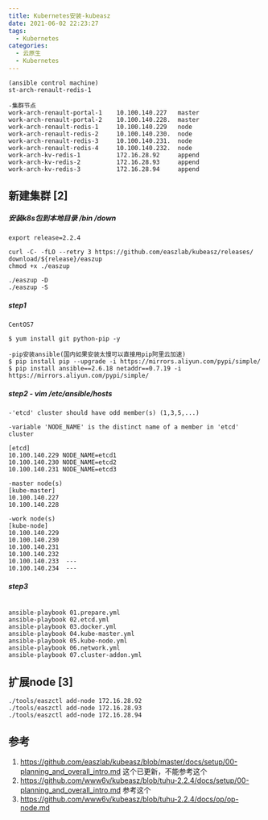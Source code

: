 ```yaml
---
title: Kubernetes安装-kubeasz 
date: 2021-06-02 22:23:27
tags:
  - Kubernetes
categories: 
  - 云原生
  - Kubernetes
---
```


<p></p>
<!-- more -->

```
(ansible control machine)  
st-arch-renault-redis-1  
 
-集群节点
work-arch-renault-portal-1    10.100.140.227   master
work-arch-renault-portal-2    10.100.140.228.  master
work-arch-renault-redis-1     10.100.140.229   node
work-arch-renault-redis-2     10.100.140.230.  node
work-arch-renault-redis-3     10.100.140.231.  node
work-arch-renault-redis-4     10.100.140.232.  node
work-arch-kv-redis-1          172.16.28.92     append
work-arch-kv-redis-2          172.16.28.93     append
work-arch-kv-redis-3          172.16.28.94     append	
```

##  新建集群 [2]

##### 安装k8s包到本地目录 /bin /down	 
```
export release=2.2.4  

curl -C- -fLO --retry 3 https://github.com/easzlab/kubeasz/releases/  
download/${release}/easzup  
chmod +x ./easzup  
  
./easzup -D  
./easzup -S	  
```


##### step1
```
CentOS7   

$ yum install git python-pip -y    

-pip安装ansible(国内如果安装太慢可以直接用pip阿里云加速)   
$ pip install pip --upgrade -i https://mirrors.aliyun.com/pypi/simple/ 
$ pip install ansible==2.6.18 netaddr==0.7.19 -i https://mirrors.aliyun.com/pypi/simple/ 
```


##### step2 - vim /etc/ansible/hosts   
```
-'etcd' cluster should have odd member(s) (1,3,5,...)

-variable 'NODE_NAME' is the distinct name of a member in 'etcd' cluster

[etcd]
10.100.140.229 NODE_NAME=etcd1
10.100.140.230 NODE_NAME=etcd2
10.100.140.231 NODE_NAME=etcd3

-master node(s)
[kube-master]
10.100.140.227
10.100.140.228

-work node(s)
[kube-node]
10.100.140.229
10.100.140.230
10.100.140.231
10.100.140.232
10.100.140.233  ---
10.100.140.234  ---

```

##### step3

```

ansible-playbook 01.prepare.yml 
ansible-playbook 02.etcd.yml
ansible-playbook 03.docker.yml 
ansible-playbook 04.kube-master.yml 
ansible-playbook 05.kube-node.yml 
ansible-playbook 06.network.yml 
ansible-playbook 07.cluster-addon.yml 

```


## 扩展node [3]
```
./tools/easzctl add-node 172.16.28.92
./tools/easzctl add-node 172.16.28.93
./tools/easzctl add-node 172.16.28.94
```

## 参考
1. https://github.com/easzlab/kubeasz/blob/master/docs/setup/00-planning_and_overall_intro.md   这个已更新，不能参考这个
2. https://github.com/www6v/kubeasz/blob/tuhu-2.2.4/docs/setup/00-planning_and_overall_intro.md   参考这个
3. https://github.com/www6v/kubeasz/blob/tuhu-2.2.4/docs/op/op-node.md
